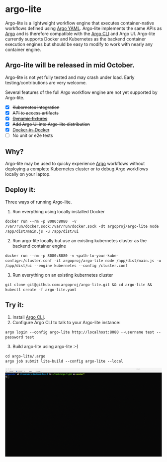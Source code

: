 # argo-lite

Argo-lite is a lightweight workflow engine that executes container-native workflows defined using [Argo YAML](https://argoproj.github.io/argo-site/docs/yaml/dsl_reference_intro.html).  Argo-lite implements the same APIs as [Argo](https://github.com/argoproj/argo) and is therefore compatible with the [Argo CLI](https://argoproj.github.io/argo-site/docs/dev-cli-reference.html) and Argo UI.  Argo-lite currently supports Docker and  Kubernetes as the backend container execution engines but should be easy to modify to work with nearly any container engine.  

## Argo-lite will be released in mid October.

Argo-lite is not yet fully tested and may crash under load. Early testing/contributions are very welcome.

Several features of the full Argo workflow engine are not yet supported by Argo-lite.

- [x] ~~Kubernetes integration~~
- [x] ~~API to access artifacts~~
- [x] ~~[Dynamic fixtures](https://argoproj.github.io/argo-site/docs/yaml/fixture_template.html)~~
- [x] ~~Add Argo UI into Argo-lite distribution~~
- [x] ~~[Docker-in-Docker](https://argoproj.github.io/argo-site/docs/yaml/argo_tutorial_2_create_docker_image_build_workflow.html)~~
- [ ] No unit or e2e tests

## Why?

Argo-lite may be used to quicky experience [Argo](https://github.com/argoproj/argo) workflows without deploying a complete Kubernetes cluster or to debug Argo workflows locally on your laptop.

## Deploy it:

Three ways of running  Argo-lite.

1. Run everything using locally installed Docker

```
docker run --rm -p 8080:8080  -v /var/run/docker.sock:/var/run/docker.sock -dt argoproj/argo-lite node /app/dist/main.js -u /app/dist/ui
```

2. Run argo-lite locally but use an existing kubernetes cluster as the backend container engine

```
docker run --rm -p 8080:8080 -v <path-to-your-kube-config>:/cluster.conf -it argoproj/argo-lite node /app/dist/main.js -u /app/dist/ui --engine kubernetes --config /cluster.conf
```

3. Run everything on an existing kubernetes cluster

```
git clone git@github.com:argoproj/argo-lite.git && cd argo-lite && kubectl create -f argo-lite.yaml
```

## Try it:

1. Install [Argo CLI](https://argoproj.github.io/argo-site/docs/dev-cli-reference.html).
2. Configure Argo CLI to talk to your Argo-lite instance:

```
argo login --config argo-lite http://localhost:8080 --username test --password test
```

3. Build argo-lite using argo-lite :-)

```
cd argo-lite/.argo
argo job submit lite-build --config argo-lite --local
```

![alt text](./demo.gif "Logo Title Text 1")
